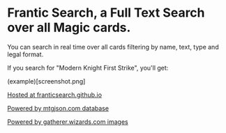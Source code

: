 # Frantic Search, a Full Text Search over all Magic cards.

You can search in real time over all cards filtering by name, text, type and legal format.

If you search for "Modern Knight First Strike", you'll get:

(example)[screenshot.png]

<a href="https://franticsearch.github.io">Hosted at franticsearch.github.io</Button>

<a href="http://mtgjson.com">Powered by mtgjson.com database</Button>

<a href="http://gatherer.wizards.com">Powered by gatherer.wizards.com images</Button>